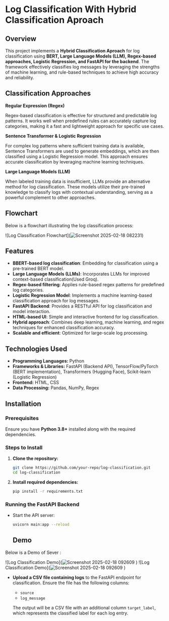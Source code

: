 # Log Classification With Hybrid Classification Aproach

## Overview
This project implements a **Hybrid Classification Aproach** for log classification using **BERT, Large Language Models (LLM), Regex-based approaches, Logistic Regression, and FastAPI for the backend**. The framework effectively classifies log messages by leveraging the strengths of machine learning, and rule-based techniques to achieve high accuracy and reliability.

## Classification Approaches

**Regular Expression (Regex)**

Regex-based classification is effective for structured and predictable log patterns. It works well when predefined rules can accurately capture log categories, making it a fast and lightweight approach for specific use cases.

**Sentence Transformer & Logistic Regression**

For complex log patterns where sufficient training data is available, Sentence Transformers are used to generate embeddings, which are then classified using a Logistic Regression model. This approach ensures accurate classification by leveraging machine learning techniques.

**Large Language Models (LLM)**

When labeled training data is insufficient, LLMs provide an alternative method for log classification. These models utilize their pre-trained knowledge to classify logs with contextual understanding, serving as a powerful complement to other approaches.

## Flowchart
Below is a flowchart illustrating the log classification process:

![Log Classification Flowchart](![Screenshot 2025-02-18 082231](https://github.com/user-attachments/assets/fa8f9ff7-e951-4bc9-865e-44eb66f27068))

## Features
- **BBERT-based log classification**: Embedding for classification using a pre-trained BERT model.
- **Large Language Models (LLMs)**: Incorporates LLMs for improved context-based classification(Used Groq).
- **Regex-based filtering**: Applies rule-based regex patterns for predefined log categories.
- **Logistic Regression Model**: Implements a machine learning-based classification approach for log messages.
- **FastAPI Backend**: Provides a RESTful API for log classification and model interaction.
- **HTML-based UI**: Simple and interactive frontend for log classification.
- **Hybrid approach**: Combines deep learning, machine learning, and regex techniques for enhanced classification accuracy.
- **Scalable and efficient**: Optimized for large-scale log processing.
  
## Technologies Used
- **Programming Languages:** Python
- **Frameworks & Libraries:** FastAPI (Backend API), TensorFlow/PyTorch (BERT implementation), Transformers (Hugging Face), Scikit-learn (Logistic Regression)
- **Frontend:** HTML, CSS
- **Data Processing:** Pandas, NumPy, Regex

## Installation
### Prerequisites
Ensure you have **Python 3.8+** installed along with the required dependencies.

### Steps to Install
1. **Clone the repository:**
   ```bash
   git clone https://github.com/your-repo/log-classification.git
   cd log-classification
   ```
2. **Install required dependencies:**
   ```bash
   pip install -r requirements.txt
   ```
### Running the FastAPI Backend
- Start the API server:
  ```bash
  uvicorn main:app --reload
  ```
  ## Demo 
Below is a Demo of Sever :

![Log Classification Demo](![Screenshot 2025-02-18 092609](https://github.com/user-attachments/assets/35eefcac-2b64-4a82-93ac-35ee76abc998)
)
![Log Classification Demo](![Screenshot 2025-02-18 092609](https://github.com/user-attachments/assets/4553c3e6-dca4-48dc-ae88-cee707777e16)
)
- **Upload a CSV file containing logs** to the FastAPI endpoint for classification. Ensure the file has the following columns:
  - `source`
  - `log_message`
  
  The output will be a CSV file with an additional column `target_label`, which represents the classified label for each log entry.
